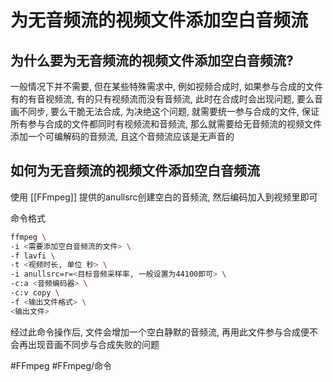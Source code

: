 # 为无音频流的视频文件添加空白音频流

## 为什么要为无音频流的视频文件添加空白音频流?
一般情况下并不需要, 但在某些特殊需求中, 例如视频合成时, 如果参与合成的文件有的有音视频流, 有的只有视频流而没有音频流, 此时在合成时会出现问题, 要么音画不同步, 要么干脆无法合成, 为决绝这个问题, 就需要统一参与合成的文件, 保证所有参与合成的文件都同时有视频流和音频流, 那么就需要给无音频流的视频文件添加一个可编解码的音频流, 且这个音频流应该是无声音的

## 如何为无音频流的视频文件添加空白音频流
使用 [[FFmpeg]] 提供的anullsrc创建空白的音频流, 然后编码加入到视频里即可

命令格式
```bash
ffmpeg \
-i <需要添加空白音频流的文件> \
-f lavfi \
-t <视频时长, 单位 秒> \
-i anullsrc=r=<目标音频采样率, 一般设置为44100即可> \
-c:a <音频编码器> \
-c:v copy \
-f <输出文件格式> \
<输出文件>
```

经过此命令操作后, 文件会增加一个空白静默的音频流, 再用此文件参与合成便不会再出现音画不同步与合成失败的问题

#FFmpeg  #FFmpeg/命令 